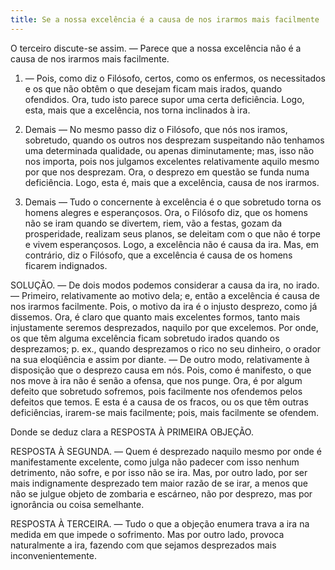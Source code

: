 ```yaml
---
title: Se a nossa excelência é a causa de nos irarmos mais facilmente
---
```


O terceiro discute-se assim. — Parece que a nossa excelência não é a causa de nos irarmos mais facilmente.  

1. — Pois, como diz o Filósofo, certos, como os enfermos, os necessitados e os que não obtêm o que desejam ficam mais irados, quando ofendidos. Ora, tudo isto parece supor uma certa deficiência. Logo, esta, mais que a excelência, nos torna inclinados à ira.  

2. Demais — No mesmo passo diz o Filósofo, que nós nos iramos, sobretudo, quando os outros nos desprezam suspeitando não tenhamos uma determinada qualidade, ou apenas diminutamente; mas, isso não nos importa, pois nos julgamos excelentes relativamente aquilo mesmo por que nos desprezam. Ora, o desprezo em questão se funda numa deficiência. Logo, esta é, mais que a excelência, causa de nos irarmos.  

3. Demais — Tudo o concernente à excelência é o que sobretudo torna os homens alegres e esperançosos. Ora, o Filósofo diz, que os homens não se iram quando se divertem, riem, vão a festas, gozam da prosperidade, realizam seus planos, se deleitam com o que não é torpe e vivem esperançosos. Logo, a excelência não é causa da ira.  Mas, em contrário, diz o Filósofo, que a excelência é causa de os homens ficarem indignados.  

SOLUÇÃO. — De dois modos podemos considerar a causa da ira, no irado. — Primeiro, relativamente ao motivo dela; e, então a excelência é causa de nos irarmos facilmente. Pois, o motivo da ira é o injusto desprezo, como já dissemos. Ora, é claro que quanto mais excelentes formos, tanto mais injustamente seremos desprezados, naquilo por que excelemos. Por onde, os que têm alguma excelência ficam sobretudo irados quando os desprezamos; p. ex., quando desprezamos o rico no seu dinheiro, o orador na sua eloqüência e assim por diante. — De outro modo, relativamente à disposição que o desprezo causa em nós. Pois, como é manifesto, o que nos move à ira não é senão a ofensa, que nos punge. Ora, é por algum defeito que sobretudo sofremos, pois facilmente nos ofendemos pelos defeitos que temos. E esta é a causa de os fracos, ou os que têm outras deficiências, irarem-se mais facilmente; pois, mais facilmente se ofendem.  

Donde se deduz clara a RESPOSTA À PRIMEIRA OBJEÇÃO.  

RESPOSTA À SEGUNDA. — Quem é desprezado naquilo mesmo por onde é manifestamente excelente, como julga não padecer com isso nenhum detrimento, não sofre, e por isso não se ira. Mas, por outro lado, por ser mais indignamente desprezado tem maior razão de se irar, a menos que não se julgue objeto de zombaria e escárneo, não por desprezo, mas por ignorância ou coisa semelhante.  

RESPOSTA À TERCEIRA. — Tudo o que a objeção enumera trava a ira na medida em que impede o sofrimento. Mas por outro lado, provoca naturalmente a ira, fazendo com que sejamos desprezados mais inconvenientemente.